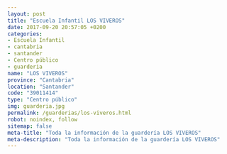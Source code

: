 ```yaml
---
layout: post
title: "Escuela Infantil LOS VIVEROS"
date: 2017-09-20 20:57:05 +0200
categories:
- Escuela Infantil
- cantabria
- santander
- Centro público
- guarderia
name: "LOS VIVEROS"
province: "Cantabria"
location: "Santander"
code: "39011414"
type: "Centro público"
img: guarderia.jpg
permalink: /guarderias/los-viveros.html
robot: noindex, follow
sitemap: false
meta-title: "Toda la información de la guardería LOS VIVEROS"
meta-description: "Toda la información de la guardería LOS VIVEROS"
---
```

